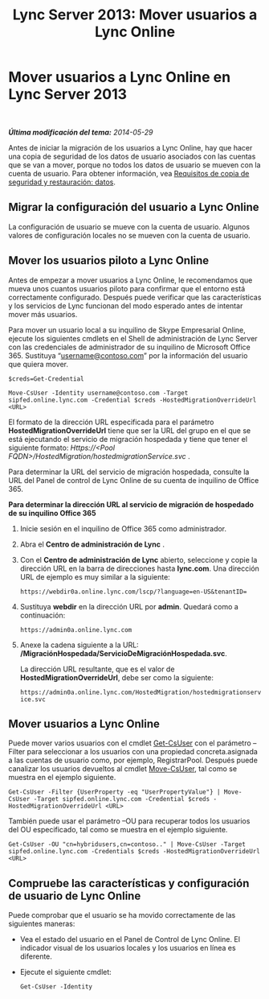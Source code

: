 ﻿---
title: 'Lync Server 2013: Mover usuarios a Lync Online'
TOCTitle: Mover usuarios a Lync Online
ms:assetid: 6a523c86-2eac-4fa4-973a-4406872c9a7d
ms:mtpsurl: https://technet.microsoft.com/es-es/library/JJ204969(v=OCS.15)
ms:contentKeyID: 48275547
ms.date: 06/02/2017
mtps_version: v=OCS.15
ms.translationtype: HT
---

# Mover usuarios a Lync Online en Lync Server 2013

 

_**Última modificación del tema:** 2014-05-29_

Antes de iniciar la migración de los usuarios a Lync Online, hay que hacer una copia de seguridad de los datos de usuario asociados con las cuentas que se van a mover, porque no todos los datos de usuario se mueven con la cuenta de usuario. Para obtener información, vea [Requisitos de copia de seguridad y restauración: datos](lync-server-2013-backup-and-restoration-requirements-data.md).

## Migrar la configuración del usuario a Lync Online

La configuración de usuario se mueve con la cuenta de usuario. Algunos valores de configuración locales no se mueven con la cuenta de usuario.

## Mover los usuarios piloto a Lync Online

Antes de empezar a mover usuarios a Lync Online, le recomendamos que mueva unos cuantos usuarios piloto para confirmar que el entorno está correctamente configurado. Después puede verificar que las características y los servicios de Lync funcionan del modo esperado antes de intentar mover más usuarios.

Para mover un usuario local a su inquilino de Skype Empresarial Online, ejecute los siguientes cmdlets en el Shell de administración de Lync Server con las credenciales de administrador de su inquilino de Microsoft Office 365. Sustituya “username@contoso.com” por la información del usuario que quiera mover.

    $creds=Get-Credential

    Move-CsUser -Identity username@contoso.com -Target sipfed.online.lync.com -Credential $creds -HostedMigrationOverrideUrl <URL>

El formato de la dirección URL especificada para el parámetro **HostedMigrationOverrideUrl** tiene que ser la URL del grupo en el que se está ejecutando el servicio de migración hospedada y tiene que tener el siguiente formato: *Https://\<Pool FQDN\>/HostedMigration/hostedmigrationService.svc* .

Para determinar la URL del servicio de migración hospedada, consulte la URL del Panel de control de Lync Online de su cuenta de inquilino de Office 365.

**Para determinar la dirección URL al servicio de migración de hospedado de su inquilino Office 365**

1.  Inicie sesión en el inquilino de Office 365 como administrador.

2.  Abra el **Centro de administración de Lync** .

3.  Con el **Centro de administración de Lync** abierto, seleccione y copie la dirección URL en la barra de direcciones hasta **lync.com**. Una dirección URL de ejemplo es muy similar a la siguiente:
    
    `https://webdir0a.online.lync.com/lscp/?language=en-US&tenantID=`

4.  Sustituya **webdir** en la dirección URL por **admin**. Quedará como a continuación:
    
    `https://admin0a.online.lync.com`

5.  Anexe la cadena siguiente a la URL: **/MigraciónHospedada/ServicioDeMigraciónHospedada.svc**.
    
    La dirección URL resultante, que es el valor de **HostedMigrationOverrideUrl**, debe ser como la siguiente:
    
    `https://admin0a.online.lync.com/HostedMigration/hostedmigrationservice.svc`

## Mover usuarios a Lync Online

Puede mover varios usuarios con el cmdlet [Get-CsUser](get-csuser.md) con el parámetro –Filter para seleccionar a los usuarios con una propiedad concreta.asignada a las cuentas de usuario como, por ejemplo, RegistrarPool. Después puede canalizar los usuarios devueltos al cmdlet [Move-CsUser](move-csuser.md), tal como se muestra en el ejemplo siguiente.

    Get-CsUser -Filter {UserProperty -eq "UserPropertyValue"} | Move-CsUser -Target sipfed.online.lync.com -Credential $creds -HostedMigrationOverrideUrl <URL>

También puede usar el parámetro –OU para recuperar todos los usuarios del OU especificado, tal como se muestra en el ejemplo siguiente.

    Get-CsUser -OU "cn=hybridusers,cn=contoso.." | Move-CsUser -Target sipfed.online.lync.com -Credentials $creds -HostedMigrationOverrideUrl <URL>

## Compruebe las características y configuración de usuario de Lync Online

Puede comprobar que el usuario se ha movido correctamente de las siguientes maneras:

  - Vea el estado del usuario en el Panel de Control de Lync Online. El indicador visual de los usuarios locales y los usuarios en línea es diferente.

  - Ejecute el siguiente cmdlet:
    
        Get-CsUser -Identity

